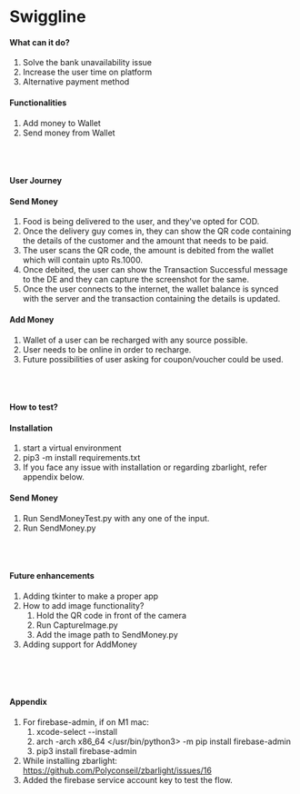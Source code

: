 <h1>Swiggline</h1>


#### What can it do?
1. Solve the bank unavailability issue
2. Increase the user time on platform
3. Alternative payment method

#### Functionalities
1. Add money to Wallet
2. Send money from Wallet

<br />
<br />


#### User Journey
#### Send Money
1. Food is being delivered to the user, and they've opted for COD.
2. Once the delivery guy comes in, they can show the QR code containing the 
details of the customer and the amount that needs to be paid.
3. The user scans the QR code, the amount is debited from the wallet which will contain upto Rs.1000.
4. Once debited, the user can show the Transaction Successful message to the DE and they can capture 
the screenshot for the same.
5. Once the user connects to the internet, the wallet balance is synced with the server and the transaction 
containing the details is updated.


#### Add Money
1. Wallet of a user can be recharged with any source possible.
2. User needs to be online in order to recharge.
3. Future possibilities of user asking for coupon/voucher could be used.

<br />
<br />

#### How to test?

#### Installation
1. start a virtual environment
2. pip3 -m install requirements.txt
3. If you face any issue with installation or regarding zbarlight, refer appendix below.

#### Send Money

1. Run SendMoneyTest.py with any one of the input.
2. Run SendMoney.py

<br />
<br />

#### Future enhancements

1. Adding tkinter to make a proper app 
2. How to add image functionality? 
   1. Hold the QR code in front of the camera 
   2. Run CaptureImage.py
   3. Add the image path to SendMoney.py
3. Adding support for AddMoney

<br />
<br />
<br />

#### Appendix
1. For firebase-admin, if on M1 mac:
   1. xcode-select --install
   2. arch -arch x86_64 </usr/bin/python3> -m pip install firebase-admin
   3. pip3 install firebase-admin
2. While installing zbarlight: https://github.com/Polyconseil/zbarlight/issues/16
3. Added the firebase service account key to test the flow.
